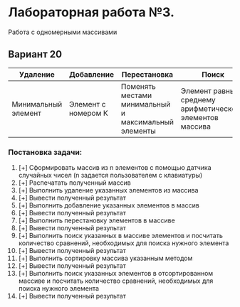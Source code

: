 # Лабораторная работа №3.  
Работа с одномерными массивами

## Вариант 20

| Удаление            | Добавление          | Перестановка                                         | Поиск                                                     | Сортировка    |
| ------------------- | ------------------- | ---------------------------------------------------- | --------------------------------------------------------- | ------------- |
| Минимальный элемент | Элемент с номером К | Поменять местами минимальный и максимальный элементы | Элемент равный среднему арифметическому элементов массива | Простой выбор |


### Постановка задачи:
1)  [+] Сформировать массив из n элементов с помощью датчика случайных чисел (n задается пользователем с клавиатуры)
2)  [+] Распечатать полученный массив
3)  [+] Выполнить удаление указанных элементов из массива
4)  [+] Вывести полученный результат
5)  [+] Выполнить добавление указанных элементов в массив
6)  [+] Вывести полученный результат
7)  [+] Выполнить перестановку элементов в массиве
8)  [+] Вывести полученный результат
9)  [+] Выполнить поиск указанных в массиве элементов и посчитать количество сравнений, необходимых для поиска нужного элемента
10) [+] Вывести полученный результат
11) [+] Выполнить сортировку массива указанным методом
12) [+] Вывести полученный результат
13) [+] Выполнить поиск указанных элементов в отсортированном массиве и посчитать количество сравнений, необходимых для поиска нужного элемента
14) [+] Вывести полученный результат
